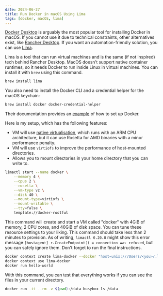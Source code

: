 ```yaml
---
date: 2024-06-27
title: Run Docker in macOS Using Lima
tags: [docker, macOS, lima]
---
```


[Docker Desktop](https://www.docker.com/products/docker-desktop/)
is arguably the most popular tool for installing Docker in macOS. If you cannot use it due to technical constraints,
other alternatives exist, like [Rancher Desktop](https://docs.rancherdesktop.io).
If you want an automation-friendly solution, you can use [Lima](https://lima-vm.io).

Lima is a tool that can run virtual machines and is the same (if not inspired) tech behind Rancher Desktop.
MacOS doesn't support native container runtimes, so it needs Docker to run inside Linux in virtual machines.
You can install it with `brew` using this command.

```sh
brew install lima
```

You also need to install the Docker CLI and a credential helper for the macOS keychain:

```sh
brew install docker docker-credential-helper
```

Their documentation provides an [example](https://lima-vm.io/docs/examples/#running-containers)
of how to set up Docker.

Here is my setup, which has the following features:

- VM will use [native virtualisation](https://developer.apple.com/documentation/virtualization),
  which runs with an ARM CPU architecture, but it can use Rosetta for AMD binaries with a minor performance penalty.
- VM will use `virtiofs` to improve the performance of host-mounted directories.
- Allows you to mount directories in your home directory that you can write to.

```sh
limactl start --name docker \
    --memory 4 \
    --cpus 2 \
    --rosetta \
    --vm-type vz \
    --disk 40 \
    --mount-type=virtiofs \
    --mount-writable \
    --tty=false \
    template://docker-rootful
```

This command will create and start a VM called "docker" with 4GiB of memory, 2 CPU cores, and 40GiB of disk space.
You can tune these resource settings to your liking. This command should take less than 2 minutes to provision.
As of writing, `limactl 0.20.0` might show this error message `[hostagent] r.CreateEndpoint() = connection was refused`,
but you can safely ignore them. Don't forget to run the final instructions.

```sh
docker context create lima-docker --docker "host=unix:///Users/<you>/.lima/docker/sock/docker.sock"
docker context use lima-docker
docker run hello-world
```

With this command, you can test that everything works if you can see the files in your current directory.

```sh
docker run -it --rm -v $(pwd):/data busybox ls /data
```
